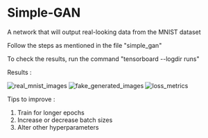 # Simple-GAN
A network that will output real-looking data from the MNIST dataset 

Follow the steps as mentioned in the file "simple_gan" 

To check the results, run the command "tensorboard --logdir runs"

Results : 

![real_mnist_images](https://user-images.githubusercontent.com/92970332/139593683-178adf72-aa1d-4f5f-8fbe-b6465aaaaa09.PNG)
![fake_generated_images](https://user-images.githubusercontent.com/92970332/139593685-64bb6b03-b2fe-4556-ac45-c7fd28e04162.PNG)
![loss_metrics](https://user-images.githubusercontent.com/92970332/139593688-2ab130b2-bdf9-453d-80f5-8d881962e933.PNG)

Tips to improve : 
1. Train for longer epochs 
2. Increase or decrease batch sizes 
3. Alter other hyperparameters
